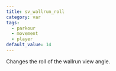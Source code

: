 ```yaml
---
title: sv_wallrun_roll
category: var
tags:
  - parkour
  - movement
  - player
default_value: 14
---
```


Changes the roll of the wallrun view angle.
